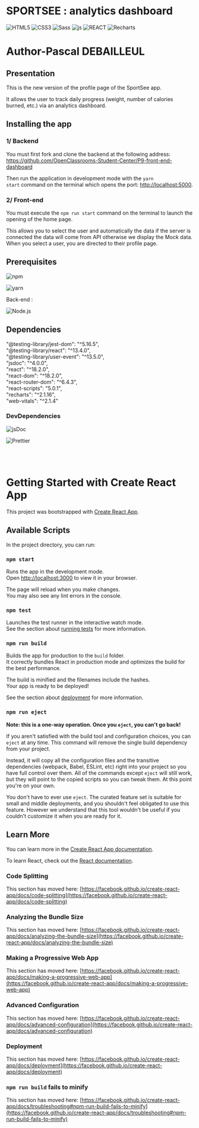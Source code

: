 # SPORTSEE : analytics dashboard

![HTML5](https://img.shields.io/badge/HTML5-E34F26?style=for-the-badge&logo=html5&logoColor=white)
![CSS3](https://img.shields.io/badge/CSS3-1572B6?style=for-the-badge&logo=css3&logoColor=white)
![Sass](https://img.shields.io/badge/Sass-CC6699?style=for-the-badge&logo=sass&logoColor=white)
![js](https://img.shields.io/badge/JavaScript-F7DF1E?style=for-the-badge&logo=javascript&logoColor=black)
![REACT](https://img.shields.io/badge/React-303540?style=for-the-badge&logo=react&logoColor=61DAFB)
![Recharts](https://img.shields.io/badge/<Recharts%20/>-22b5bf?style=for-the-badge&logo=recharts&logoColor=white)

# Author-Pascal DEBAILLEUL


## Presentation

This is the new version of the profile page of the SportSee app.

It allows the user to track daily progress (weight, number of calories burned, etc.) via an analytics dashboard.

## Installing the app

### 1/ Backend

You must first fork and clone the backend at the following address:
https://github.com/OpenClassrooms-Student-Center/P9-front-end-dashboard

Then run the application in development mode with the <code>yarn start</code> command on the terminal which opens the port: [http://localhost:5000](http://localhost:5000).

### 2/ Front-end

You must execute the <code>npm run start</code> command on the terminal to launch the opening of the home page.

This allows you to select the user and automatically the data if the server is connected the data will come from API otherwise we display the Mock data.
When you select a user, you are directed to their profile page.

## Prerequisites

![npm](https://img.shields.io/badge/npm-9.1.3-%23000000?style=flat-square&logo=npm&logoColor=white)

![yarn](https://img.shields.io/badge/yarn-1.22.19-%232C8EBB?style=flat-square&logo=yarn&logoColor=white)

Back-end :

![Node.js](https://img.shields.io/badge/Node.js-16.14.0-43853D?style=flat-square&logo=node.js&logoColor=white)

## Dependencies

"@testing-library/jest-dom": "^5.16.5",  
"@testing-library/react": "^13.4.0",  
"@testing-library/user-event": "^13.5.0",  
"jsdoc": "^4.0.0",  
"react": "^18.2.0",  
"react-dom": "^18.2.0",  
"react-router-dom": "^6.4.3",  
"react-scripts": "5.0.1",  
"recharts": "^2.1.16",  
"web-vitals": "^2.1.4"  

### DevDependencies

![jsDoc](https://img.shields.io/badge/jsDoc-^4.0.0-blue?style=flat-square)

![Prettier](https://img.shields.io/badge/Prettier-^2.8.2-blue?style=flat-square)

<br>
<br>

# Getting Started with Create React App

This project was bootstrapped with [Create React App](https://github.com/facebook/create-react-app).

## Available Scripts

In the project directory, you can run:

### `npm start`

Runs the app in the development mode.\
Open [http://localhost:3000](http://localhost:3000) to view it in your browser.

The page will reload when you make changes.\
You may also see any lint errors in the console.

### `npm test`

Launches the test runner in the interactive watch mode.\
See the section about [running tests](https://facebook.github.io/create-react-app/docs/running-tests) for more information.

### `npm run build`

Builds the app for production to the `build` folder.\
It correctly bundles React in production mode and optimizes the build for the best performance.

The build is minified and the filenames include the hashes.\
Your app is ready to be deployed!

See the section about [deployment](https://facebook.github.io/create-react-app/docs/deployment) for more information.

### `npm run eject`

**Note: this is a one-way operation. Once you `eject`, you can't go back!**

If you aren't satisfied with the build tool and configuration choices, you can `eject` at any time. This command will remove the single build dependency from your project.

Instead, it will copy all the configuration files and the transitive dependencies (webpack, Babel, ESLint, etc) right into your project so you have full control over them. All of the commands except `eject` will still work, but they will point to the copied scripts so you can tweak them. At this point you're on your own.

You don't have to ever use `eject`. The curated feature set is suitable for small and middle deployments, and you shouldn't feel obligated to use this feature. However we understand that this tool wouldn't be useful if you couldn't customize it when you are ready for it.

## Learn More

You can learn more in the [Create React App documentation](https://facebook.github.io/create-react-app/docs/getting-started).

To learn React, check out the [React documentation](https://reactjs.org/).

### Code Splitting

This section has moved here: [https://facebook.github.io/create-react-app/docs/code-splitting](https://facebook.github.io/create-react-app/docs/code-splitting)

### Analyzing the Bundle Size

This section has moved here: [https://facebook.github.io/create-react-app/docs/analyzing-the-bundle-size](https://facebook.github.io/create-react-app/docs/analyzing-the-bundle-size)

### Making a Progressive Web App

This section has moved here: [https://facebook.github.io/create-react-app/docs/making-a-progressive-web-app](https://facebook.github.io/create-react-app/docs/making-a-progressive-web-app)

### Advanced Configuration

This section has moved here: [https://facebook.github.io/create-react-app/docs/advanced-configuration](https://facebook.github.io/create-react-app/docs/advanced-configuration)

### Deployment

This section has moved here: [https://facebook.github.io/create-react-app/docs/deployment](https://facebook.github.io/create-react-app/docs/deployment)

### `npm run build` fails to minify

This section has moved here: [https://facebook.github.io/create-react-app/docs/troubleshooting#npm-run-build-fails-to-minify](https://facebook.github.io/create-react-app/docs/troubleshooting#npm-run-build-fails-to-minify)
